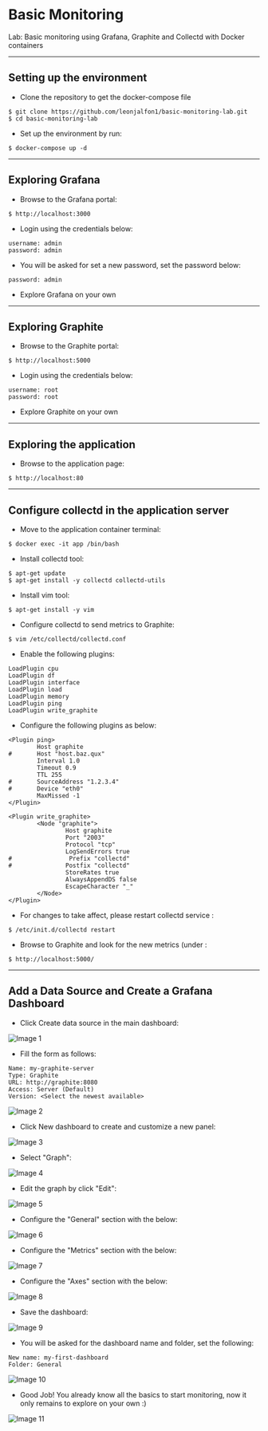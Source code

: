 # Basic Monitoring
Lab: Basic monitoring using Grafana, Graphite and Collectd with Docker containers

---

## Setting up the environment


 - Clone the repository to get the docker-compose file

```
$ git clone https://github.com/leonjalfon1/basic-monitoring-lab.git
$ cd basic-monitoring-lab
```
 - Set up the environment by run:

```
$ docker-compose up -d
```

***

## Exploring Grafana


 - Browse to the Grafana portal:

```
$ http://localhost:3000
```

 - Login using the credentials below:

```
username: admin
password: admin
```

 - You will be asked for set a new password, set the password below:

```
password: admin
```

 - Explore Grafana on your own
 
 ***

## Exploring Graphite


 - Browse to the Graphite portal:

```
$ http://localhost:5000
```

 - Login using the credentials below:

```
username: root
password: root
```

 - Explore Graphite on your own
 
 ***

## Exploring the application

 - Browse to the application page:

```
$ http://localhost:80
```

 ***
 
## Configure collectd in the application server

 - Move to the application container terminal:

```
$ docker exec -it app /bin/bash
```

 - Install collectd tool:

```
$ apt-get update
$ apt-get install -y collectd collectd-utils
```

 - Install vim tool:

```
$ apt-get install -y vim
```

 - Configure collectd to send metrics to Graphite:

```
$ vim /etc/collectd/collectd.conf
```

 - Enable the following plugins:

```
LoadPlugin cpu
LoadPlugin df
LoadPlugin interface
LoadPlugin load
LoadPlugin memory
LoadPlugin ping
LoadPlugin write_graphite
```

 - Configure the following plugins as below:

```
<Plugin ping>
        Host graphite
#       Host "host.baz.qux"
        Interval 1.0
        Timeout 0.9
        TTL 255
#       SourceAddress "1.2.3.4"
#       Device "eth0"
        MaxMissed -1
</Plugin>

<Plugin write_graphite>
        <Node "graphite">
                Host graphite
                Port "2003"
                Protocol "tcp"
                LogSendErrors true
#                Prefix "collectd"
#               Postfix "collectd"
                StoreRates true
                AlwaysAppendDS false
                EscapeCharacter "_"
        </Node>
</Plugin>
```

 - For changes to take affect, please restart collectd service :

```
$ /etc/init.d/collectd restart
```

 - Browse to Graphite and look for the new metrics (under <container-id>:

```
$ http://localhost:5000/
```

***

## Add a Data Source and Create a Grafana Dashboard

 - Click Create data source in the main dashboard:

![Image 1](Images/basic-monitoring-lab-01.png)
 
 - Fill the form as follows:
 
```
Name: my-graphite-server
Type: Graphite
URL: http://graphite:8080
Access: Server (Default)
Version: <Select the newest available>
```

![Image 2](Images/basic-monitoring-lab-02.png)

 - Click New dashboard to create and customize a new panel:

![Image 3](Images/basic-monitoring-lab-03.png)

 - Select "Graph":

![Image 4](Images/basic-monitoring-lab-04.png)

 - Edit the graph by click "Edit":

![Image 5](Images/basic-monitoring-lab-05.png)

 - Configure the "General" section with the below:

![Image 6](Images/basic-monitoring-lab-06.png)

 - Configure the "Metrics" section with the below:

![Image 7](Images/basic-monitoring-lab-07.png)

 - Configure the "Axes" section with the below:

![Image 8](Images/basic-monitoring-lab-08.png)

 - Save the dashboard:

![Image 9](Images/basic-monitoring-lab-09.png)

 - You will be asked for the dashboard name and folder, set the following:

```
New name: my-first-dashboard
Folder: General
```

![Image 10](Images/basic-monitoring-lab-10.png)

 - Good Job! You already know all the basics to start monitoring, now it only remains to explore on your own :)
 
 ![Image 11](Images/basic-monitoring-lab-11.png)
 
